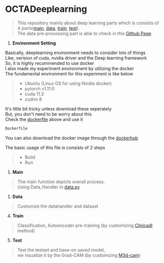 # OCTADeeplearning

> This repository mainly about deep learning parts which is consists of 4 parts([main](#M), [data](#D), [train](#R), [test](#E)).</br>
> The data pre-processing part is able to check in this 
> [Github Page](https://github.com/nedleeds/OCTAPreprocessing).</br>
1. **Environment Setting**</br>

Basically, deeplearning environment needs to consider lots of things</br>
Like, verision of cuda, nvidia driver and the Deep learning framework</br>
So, it is highly recommended to use docker</br>
I also made my experiment environment by utilizing the docker</br>
The fundamental environment for this experiment is like below
> - Ubuntu (Linux OS for using Nvidia docker)
> - pytorch v1.11.0
> - cuda 11.3
> - cudnn 8  

It's little bit tricky unless download these seperately</br>
But, you don't need to be worry about this</br>
Check the [dockerfile](https://github.com/nedleeds/OCTADeeplearning/blob/main/Dockerfile) 
above and use it
```dockerfile
Dockerfile
 ```
You can also download the docker image through the 
[dockerhub](https://hub.docker.com/r/paulcurk/octa3d/tags)</br>

The basic usage of this file is consists of 2 steps
> - Build
> - Run</br>

1. **Main** <a id="M"></a>
> The main function depicts overall process.</br>
> Using Data_Handler in [data.py](https://github.com/nedleeds/OCTADeeplearning/blob/main/data.py)

1. **Data** <a id="D"></a>
> Customize the datahandler and dataset

4. **Train** <a id="R"></a> 
> Classification, Autoencoder pre-training (by customizing [Clinicadl](https://clinicadl.readthedocs.io/en/latest/Train/Details/) method)

5. **Test** <a id="E"></a> 
> Test the testset and base-on saved model, </br>
> we visualize it by the Grad-CAM (by customizing [M3d-cam](https://github.com/MECLabTUDA/M3d-Cam))